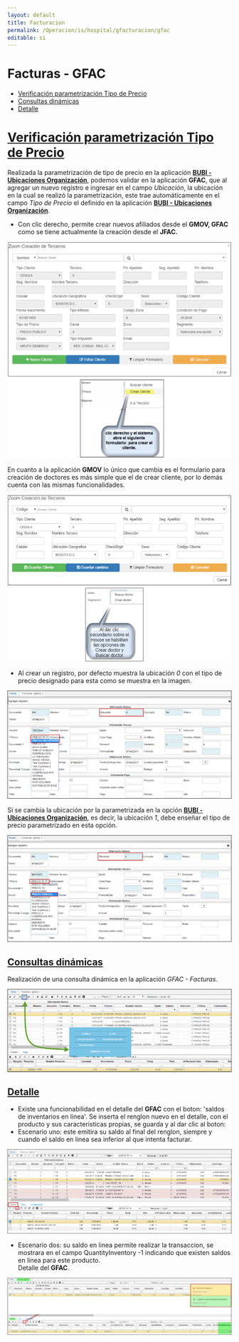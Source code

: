 ```yaml
---
layout: default
title: Facturacion
permalink: /Operacion/is/hospital/gfacturacion/gfac
editable: si
---
```


# Facturas - GFAC


* [Verificación parametrización Tipo de Precio](http://docs.oasiscom.com/Operacion/is/hospital/gfacturacion/gfac#verificación-parametrización-tipo-de-precio)
* [Consultas dinámicas](http://docs.oasiscom.com/Operacion/is/hospital/gfacturacion/gfac#consultas-dinámicas)
* [Detalle](http://docs.oasiscom.com/Operacion/is/hospital/gfacturacion/gfac#detalle)



# [Verificación parametrización Tipo de Precio](http://docs.oasiscom.com/Operacion/is/hospital/gfacturacion/gfac#verificación-parametrización-tipo-de-precio)

Realizada la parametrización de tipo de precio en la aplicación [**BUBI - Ubicaciones Organización**](http://docs.oasiscom.com/Operacion/common/borgan/bubi), podemos validar en la aplicación **GFAC**, que al agregar un nuevo registro e ingresar en el campo _Ubicación_, la ubicación  en la cual se realizó la parametrización, este trae automáticamente en el campo _Tipo de Precio_ el definido en la aplicación [**BUBI - Ubicaciones Organización**](http://docs.oasiscom.com/Operacion/common/borgan/bubi).  

* Con clic derecho, permite crear nuevos afiliados desde el **GMOV, GFAC** como se tiene actualmente la creación desde el **JFAC.**  

![](gfac5.png)


En cuanto a la aplicación **GMOV**  lo único que cambia es el formulario para creación de doctores es más simple que el de crear cliente, por lo demás cuenta con las mismas funcionalidades.

![](gmov.png)


* Al crear un registro, por defecto muestra la ubicación _0_ con el tipo de precio designado para esta como se muestra en la imagen.  

![](gfac.png)

Si se cambia la ubicación por la parametrizada en la opción [**BUBI - Ubicaciones Organización**](http://docs.oasiscom.com/Operacion/common/borgan/bubi), es decir, la ubicación _1_, debe enseñar el tipo de precio parametrizado en esta opción.  

![](gfac1.png)

## [Consultas dinámicas](http://docs.oasiscom.com/Operacion/is/hospital/gfacturacion/gfac#consultas-dinámicas)

Realización de una consulta dinámica en la aplicación _GFAC - Facturas_.  

![](gfac2.png)

## [Detalle](http://docs.oasiscom.com/Operacion/is/hospital/gfacturacion/gfac#detalle) 

* Existe una funcionabilidad en el detalle del **GFAC** con el boton: 'saldos de inventarios en linea'. 
Se inserta el renglon nuevo en el detalle, con el producto y sus caracteristicas propias, se guarda y al dar clic al boton:  
* Escenario uno: este emitira su saldo al final del renglon, siempre y cuando el saldo en linea sea inferior al que intenta facturar.  


![](gfac3.png)

* Escenario dos: su saldo en linea permite realizar la transaccion, se mostrara en el campo QuantityInventory -1  indicando que existen saldos en linea para este producto.  
Detalle del **GFAC**.  

![](gfac4.png)

